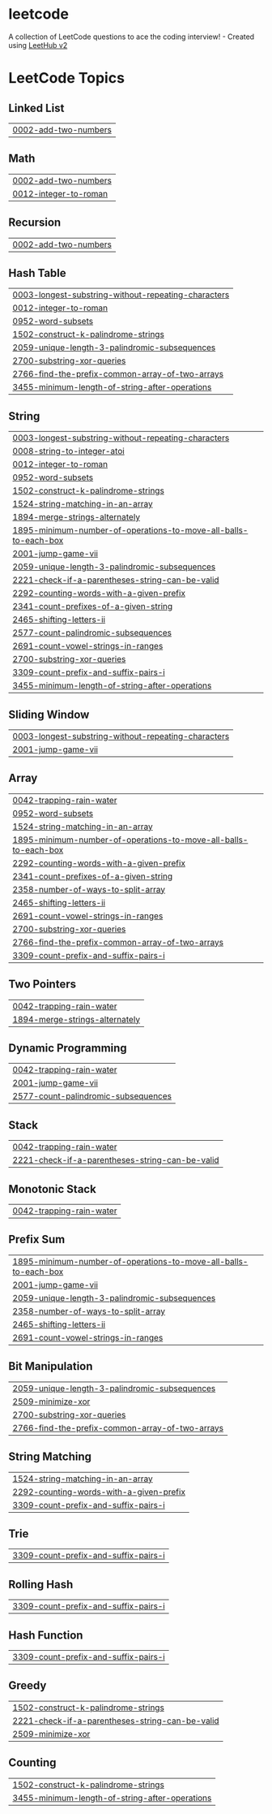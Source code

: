 # leetcode
A collection of LeetCode questions to ace the coding interview! - Created using [LeetHub v2](https://github.com/arunbhardwaj/LeetHub-2.0)

<!---LeetCode Topics Start-->
# LeetCode Topics
## Linked List
|  |
| ------- |
| [0002-add-two-numbers](https://github.com/rajendra7585/leetcode/tree/master/0002-add-two-numbers) |
## Math
|  |
| ------- |
| [0002-add-two-numbers](https://github.com/rajendra7585/leetcode/tree/master/0002-add-two-numbers) |
| [0012-integer-to-roman](https://github.com/rajendra7585/leetcode/tree/master/0012-integer-to-roman) |
## Recursion
|  |
| ------- |
| [0002-add-two-numbers](https://github.com/rajendra7585/leetcode/tree/master/0002-add-two-numbers) |
## Hash Table
|  |
| ------- |
| [0003-longest-substring-without-repeating-characters](https://github.com/rajendra7585/leetcode/tree/master/0003-longest-substring-without-repeating-characters) |
| [0012-integer-to-roman](https://github.com/rajendra7585/leetcode/tree/master/0012-integer-to-roman) |
| [0952-word-subsets](https://github.com/rajendra7585/leetcode/tree/master/0952-word-subsets) |
| [1502-construct-k-palindrome-strings](https://github.com/rajendra7585/leetcode/tree/master/1502-construct-k-palindrome-strings) |
| [2059-unique-length-3-palindromic-subsequences](https://github.com/rajendra7585/leetcode/tree/master/2059-unique-length-3-palindromic-subsequences) |
| [2700-substring-xor-queries](https://github.com/rajendra7585/leetcode/tree/master/2700-substring-xor-queries) |
| [2766-find-the-prefix-common-array-of-two-arrays](https://github.com/rajendra7585/leetcode/tree/master/2766-find-the-prefix-common-array-of-two-arrays) |
| [3455-minimum-length-of-string-after-operations](https://github.com/rajendra7585/leetcode/tree/master/3455-minimum-length-of-string-after-operations) |
## String
|  |
| ------- |
| [0003-longest-substring-without-repeating-characters](https://github.com/rajendra7585/leetcode/tree/master/0003-longest-substring-without-repeating-characters) |
| [0008-string-to-integer-atoi](https://github.com/rajendra7585/leetcode/tree/master/0008-string-to-integer-atoi) |
| [0012-integer-to-roman](https://github.com/rajendra7585/leetcode/tree/master/0012-integer-to-roman) |
| [0952-word-subsets](https://github.com/rajendra7585/leetcode/tree/master/0952-word-subsets) |
| [1502-construct-k-palindrome-strings](https://github.com/rajendra7585/leetcode/tree/master/1502-construct-k-palindrome-strings) |
| [1524-string-matching-in-an-array](https://github.com/rajendra7585/leetcode/tree/master/1524-string-matching-in-an-array) |
| [1894-merge-strings-alternately](https://github.com/rajendra7585/leetcode/tree/master/1894-merge-strings-alternately) |
| [1895-minimum-number-of-operations-to-move-all-balls-to-each-box](https://github.com/rajendra7585/leetcode/tree/master/1895-minimum-number-of-operations-to-move-all-balls-to-each-box) |
| [2001-jump-game-vii](https://github.com/rajendra7585/leetcode/tree/master/2001-jump-game-vii) |
| [2059-unique-length-3-palindromic-subsequences](https://github.com/rajendra7585/leetcode/tree/master/2059-unique-length-3-palindromic-subsequences) |
| [2221-check-if-a-parentheses-string-can-be-valid](https://github.com/rajendra7585/leetcode/tree/master/2221-check-if-a-parentheses-string-can-be-valid) |
| [2292-counting-words-with-a-given-prefix](https://github.com/rajendra7585/leetcode/tree/master/2292-counting-words-with-a-given-prefix) |
| [2341-count-prefixes-of-a-given-string](https://github.com/rajendra7585/leetcode/tree/master/2341-count-prefixes-of-a-given-string) |
| [2465-shifting-letters-ii](https://github.com/rajendra7585/leetcode/tree/master/2465-shifting-letters-ii) |
| [2577-count-palindromic-subsequences](https://github.com/rajendra7585/leetcode/tree/master/2577-count-palindromic-subsequences) |
| [2691-count-vowel-strings-in-ranges](https://github.com/rajendra7585/leetcode/tree/master/2691-count-vowel-strings-in-ranges) |
| [2700-substring-xor-queries](https://github.com/rajendra7585/leetcode/tree/master/2700-substring-xor-queries) |
| [3309-count-prefix-and-suffix-pairs-i](https://github.com/rajendra7585/leetcode/tree/master/3309-count-prefix-and-suffix-pairs-i) |
| [3455-minimum-length-of-string-after-operations](https://github.com/rajendra7585/leetcode/tree/master/3455-minimum-length-of-string-after-operations) |
## Sliding Window
|  |
| ------- |
| [0003-longest-substring-without-repeating-characters](https://github.com/rajendra7585/leetcode/tree/master/0003-longest-substring-without-repeating-characters) |
| [2001-jump-game-vii](https://github.com/rajendra7585/leetcode/tree/master/2001-jump-game-vii) |
## Array
|  |
| ------- |
| [0042-trapping-rain-water](https://github.com/rajendra7585/leetcode/tree/master/0042-trapping-rain-water) |
| [0952-word-subsets](https://github.com/rajendra7585/leetcode/tree/master/0952-word-subsets) |
| [1524-string-matching-in-an-array](https://github.com/rajendra7585/leetcode/tree/master/1524-string-matching-in-an-array) |
| [1895-minimum-number-of-operations-to-move-all-balls-to-each-box](https://github.com/rajendra7585/leetcode/tree/master/1895-minimum-number-of-operations-to-move-all-balls-to-each-box) |
| [2292-counting-words-with-a-given-prefix](https://github.com/rajendra7585/leetcode/tree/master/2292-counting-words-with-a-given-prefix) |
| [2341-count-prefixes-of-a-given-string](https://github.com/rajendra7585/leetcode/tree/master/2341-count-prefixes-of-a-given-string) |
| [2358-number-of-ways-to-split-array](https://github.com/rajendra7585/leetcode/tree/master/2358-number-of-ways-to-split-array) |
| [2465-shifting-letters-ii](https://github.com/rajendra7585/leetcode/tree/master/2465-shifting-letters-ii) |
| [2691-count-vowel-strings-in-ranges](https://github.com/rajendra7585/leetcode/tree/master/2691-count-vowel-strings-in-ranges) |
| [2700-substring-xor-queries](https://github.com/rajendra7585/leetcode/tree/master/2700-substring-xor-queries) |
| [2766-find-the-prefix-common-array-of-two-arrays](https://github.com/rajendra7585/leetcode/tree/master/2766-find-the-prefix-common-array-of-two-arrays) |
| [3309-count-prefix-and-suffix-pairs-i](https://github.com/rajendra7585/leetcode/tree/master/3309-count-prefix-and-suffix-pairs-i) |
## Two Pointers
|  |
| ------- |
| [0042-trapping-rain-water](https://github.com/rajendra7585/leetcode/tree/master/0042-trapping-rain-water) |
| [1894-merge-strings-alternately](https://github.com/rajendra7585/leetcode/tree/master/1894-merge-strings-alternately) |
## Dynamic Programming
|  |
| ------- |
| [0042-trapping-rain-water](https://github.com/rajendra7585/leetcode/tree/master/0042-trapping-rain-water) |
| [2001-jump-game-vii](https://github.com/rajendra7585/leetcode/tree/master/2001-jump-game-vii) |
| [2577-count-palindromic-subsequences](https://github.com/rajendra7585/leetcode/tree/master/2577-count-palindromic-subsequences) |
## Stack
|  |
| ------- |
| [0042-trapping-rain-water](https://github.com/rajendra7585/leetcode/tree/master/0042-trapping-rain-water) |
| [2221-check-if-a-parentheses-string-can-be-valid](https://github.com/rajendra7585/leetcode/tree/master/2221-check-if-a-parentheses-string-can-be-valid) |
## Monotonic Stack
|  |
| ------- |
| [0042-trapping-rain-water](https://github.com/rajendra7585/leetcode/tree/master/0042-trapping-rain-water) |
## Prefix Sum
|  |
| ------- |
| [1895-minimum-number-of-operations-to-move-all-balls-to-each-box](https://github.com/rajendra7585/leetcode/tree/master/1895-minimum-number-of-operations-to-move-all-balls-to-each-box) |
| [2001-jump-game-vii](https://github.com/rajendra7585/leetcode/tree/master/2001-jump-game-vii) |
| [2059-unique-length-3-palindromic-subsequences](https://github.com/rajendra7585/leetcode/tree/master/2059-unique-length-3-palindromic-subsequences) |
| [2358-number-of-ways-to-split-array](https://github.com/rajendra7585/leetcode/tree/master/2358-number-of-ways-to-split-array) |
| [2465-shifting-letters-ii](https://github.com/rajendra7585/leetcode/tree/master/2465-shifting-letters-ii) |
| [2691-count-vowel-strings-in-ranges](https://github.com/rajendra7585/leetcode/tree/master/2691-count-vowel-strings-in-ranges) |
## Bit Manipulation
|  |
| ------- |
| [2059-unique-length-3-palindromic-subsequences](https://github.com/rajendra7585/leetcode/tree/master/2059-unique-length-3-palindromic-subsequences) |
| [2509-minimize-xor](https://github.com/rajendra7585/leetcode/tree/master/2509-minimize-xor) |
| [2700-substring-xor-queries](https://github.com/rajendra7585/leetcode/tree/master/2700-substring-xor-queries) |
| [2766-find-the-prefix-common-array-of-two-arrays](https://github.com/rajendra7585/leetcode/tree/master/2766-find-the-prefix-common-array-of-two-arrays) |
## String Matching
|  |
| ------- |
| [1524-string-matching-in-an-array](https://github.com/rajendra7585/leetcode/tree/master/1524-string-matching-in-an-array) |
| [2292-counting-words-with-a-given-prefix](https://github.com/rajendra7585/leetcode/tree/master/2292-counting-words-with-a-given-prefix) |
| [3309-count-prefix-and-suffix-pairs-i](https://github.com/rajendra7585/leetcode/tree/master/3309-count-prefix-and-suffix-pairs-i) |
## Trie
|  |
| ------- |
| [3309-count-prefix-and-suffix-pairs-i](https://github.com/rajendra7585/leetcode/tree/master/3309-count-prefix-and-suffix-pairs-i) |
## Rolling Hash
|  |
| ------- |
| [3309-count-prefix-and-suffix-pairs-i](https://github.com/rajendra7585/leetcode/tree/master/3309-count-prefix-and-suffix-pairs-i) |
## Hash Function
|  |
| ------- |
| [3309-count-prefix-and-suffix-pairs-i](https://github.com/rajendra7585/leetcode/tree/master/3309-count-prefix-and-suffix-pairs-i) |
## Greedy
|  |
| ------- |
| [1502-construct-k-palindrome-strings](https://github.com/rajendra7585/leetcode/tree/master/1502-construct-k-palindrome-strings) |
| [2221-check-if-a-parentheses-string-can-be-valid](https://github.com/rajendra7585/leetcode/tree/master/2221-check-if-a-parentheses-string-can-be-valid) |
| [2509-minimize-xor](https://github.com/rajendra7585/leetcode/tree/master/2509-minimize-xor) |
## Counting
|  |
| ------- |
| [1502-construct-k-palindrome-strings](https://github.com/rajendra7585/leetcode/tree/master/1502-construct-k-palindrome-strings) |
| [3455-minimum-length-of-string-after-operations](https://github.com/rajendra7585/leetcode/tree/master/3455-minimum-length-of-string-after-operations) |
<!---LeetCode Topics End-->